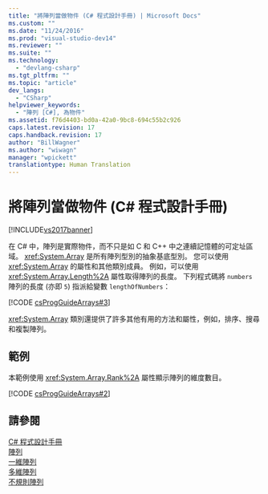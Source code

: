 ```yaml
---
title: "將陣列當做物件 (C# 程式設計手冊) | Microsoft Docs"
ms.custom: ""
ms.date: "11/24/2016"
ms.prod: "visual-studio-dev14"
ms.reviewer: ""
ms.suite: ""
ms.technology: 
  - "devlang-csharp"
ms.tgt_pltfrm: ""
ms.topic: "article"
dev_langs: 
  - "CSharp"
helpviewer_keywords: 
  - "陣列 [C#], 為物件"
ms.assetid: f76d4403-bd0a-42a0-9bc8-694c55b2c926
caps.latest.revision: 17
caps.handback.revision: 17
author: "BillWagner"
ms.author: "wiwagn"
manager: "wpickett"
translationtype: Human Translation
---
```

# 將陣列當做物件 (C# 程式設計手冊)
[!INCLUDE[vs2017banner](../../../csharp/includes/vs2017banner.md)]

在 C\# 中，陣列是實際物件，而不只是如 C 和 C\+\+ 中之連續記憶體的可定址區域。  <xref:System.Array> 是所有陣列型別的抽象基底型別。  您可以使用 <xref:System.Array> 的屬性和其他類別成員。  例如，可以使用 <xref:System.Array.Length%2A> 屬性取得陣列的長度。  下列程式碼將 `numbers` 陣列的長度 \(亦即 `5`\) 指派給變數 `lengthOfNumbers`：  
  
 [!CODE [csProgGuideArrays#3](../CodeSnippet/VS_Snippets_VBCSharp/csProgGuideArrays#3)]  
  
 <xref:System.Array> 類別還提供了許多其他有用的方法和屬性，例如，排序、搜尋和複製陣列。  
  
## 範例  
 本範例使用 <xref:System.Array.Rank%2A> 屬性顯示陣列的維度數目。  
  
 [!CODE [csProgGuideArrays#2](../CodeSnippet/VS_Snippets_VBCSharp/csProgGuideArrays#2)]  
  
## 請參閱  
 [C\# 程式設計手冊](../../../csharp/programming-guide/index.md)   
 [陣列](../../../csharp/programming-guide/arrays/index.md)   
 [一維陣列](../../../csharp/programming-guide/arrays/single-dimensional-arrays.md)   
 [多維陣列](../../../csharp/programming-guide/arrays/multidimensional-arrays.md)   
 [不規則陣列](../../../csharp/programming-guide/arrays/jagged-arrays.md)